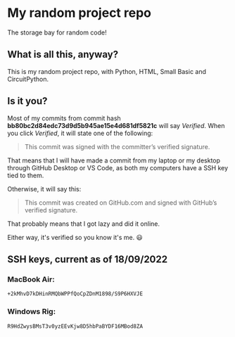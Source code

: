 # My random project repo

The storage bay for random code!

## What is all this, anyway?

This is my random project repo, with Python, HTML, Small Basic and CircuitPython.

## Is it you?

Most of my commits from commit hash **bb80bc2d84edc73d9d5b945ae15e4d681df5821c** will say *Verified*. When you click *Verified*, it will state one of the following:

> This commit was signed with the committer’s verified signature.

That means that I will have made a commit from my laptop or my desktop through GitHub Desktop or VS Code, as both my computers have a SSH key tied to them.

Otherwise, it will say this:

> This commit was created on GitHub.com and signed with GitHub’s verified signature.

That probably means that I got lazy and did it online.

Either way, it's verified so you know it's me. :smiley:

## SSH keys, current as of 18/09/2022

### MacBook Air:

`+2kMhvD7kDHinRMQbWPPfQoCpZDnM1898/S9P6HXVJE`

### Windows Rig:

`R9HdZwysBMsT3v0yzEEvKjw8D5hbPaBYDF16MBod8ZA`